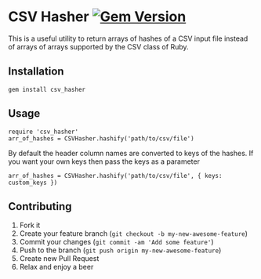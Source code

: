 # CSV Hasher [![Gem Version](https://badge.fury.io/rb/csv_hasher.svg)](http://badge.fury.io/rb/csv_hasher)

This is a useful utility to return arrays of hashes of a CSV input file instead of arrays of arrays supported by the CSV class of Ruby. 

## Installation
```shell
gem install csv_hasher
```

## Usage

```shell
require 'csv_hasher'
arr_of_hashes = CSVHasher.hashify('path/to/csv/file')
```

By default the header column names are converted to keys of the hashes. If you want your own keys then pass the keys as a parameter

```shell
arr_of_hashes = CSVHasher.hashify('path/to/csv/file', { keys: custom_keys })
```

## Contributing

1. Fork it
2. Create your feature branch (`git checkout -b my-new-awesome-feature`)
3. Commit your changes (`git commit -am 'Add some feature'`)
4. Push to the branch (`git push origin my-new-awesome-feature`)
5. Create new Pull Request
6. Relax and enjoy a beer
